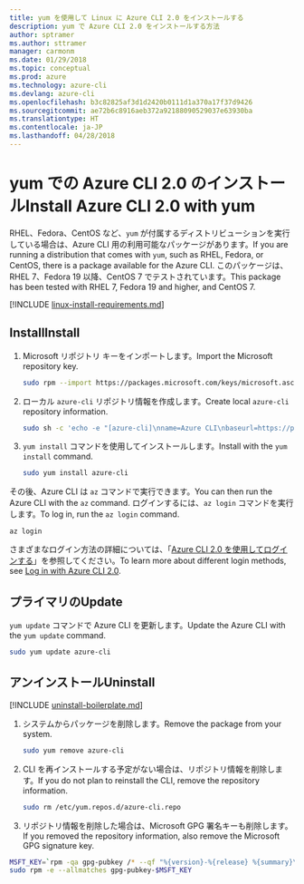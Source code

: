 ```yaml
---
title: yum を使用して Linux に Azure CLI 2.0 をインストールする
description: yum で Azure CLI 2.0 をインストールする方法
author: sptramer
ms.author: sttramer
manager: carmonm
ms.date: 01/29/2018
ms.topic: conceptual
ms.prod: azure
ms.technology: azure-cli
ms.devlang: azure-cli
ms.openlocfilehash: b3c82825af3d1d2420b0111d1a370a17f37d9426
ms.sourcegitcommit: ae72b6c8916aeb372a92188090529037e63930ba
ms.translationtype: HT
ms.contentlocale: ja-JP
ms.lasthandoff: 04/28/2018
---
```

# <a name="install-azure-cli-20-with-yum"></a><span data-ttu-id="c3bfc-103">yum での Azure CLI 2.0 のインストール</span><span class="sxs-lookup"><span data-stu-id="c3bfc-103">Install Azure CLI 2.0 with yum</span></span>

<span data-ttu-id="c3bfc-104">RHEL、Fedora、CentOS など、`yum` が付属するディストリビューションを実行している場合は、Azure CLI 用の利用可能なパッケージがあります。</span><span class="sxs-lookup"><span data-stu-id="c3bfc-104">If you are running a distribution that comes with `yum`, such as RHEL, Fedora, or CentOS, there is a package available for the Azure CLI.</span></span> <span data-ttu-id="c3bfc-105">このパッケージは、RHEL 7、Fedora 19 以降、CentOS 7 でテストされています。</span><span class="sxs-lookup"><span data-stu-id="c3bfc-105">This package has been tested with RHEL 7, Fedora 19 and higher, and CentOS 7.</span></span>

[!INCLUDE [linux-install-requirements.md](includes/linux-install-requirements.md)]

## <a name="install"></a><span data-ttu-id="c3bfc-106">Install</span><span class="sxs-lookup"><span data-stu-id="c3bfc-106">Install</span></span>

1. <span data-ttu-id="c3bfc-107">Microsoft リポジトリ キーをインポートします。</span><span class="sxs-lookup"><span data-stu-id="c3bfc-107">Import the Microsoft repository key.</span></span>

   ```bash
   sudo rpm --import https://packages.microsoft.com/keys/microsoft.asc
   ```

2. <span data-ttu-id="c3bfc-108">ローカル `azure-cli` リポジトリ情報を作成します。</span><span class="sxs-lookup"><span data-stu-id="c3bfc-108">Create local `azure-cli` repository information.</span></span>

   ```bash
   sudo sh -c 'echo -e "[azure-cli]\nname=Azure CLI\nbaseurl=https://packages.microsoft.com/yumrepos/azure-cli\nenabled=1\ngpgcheck=1\ngpgkey=https://packages.microsoft.com/keys/microsoft.asc" > /etc/yum.repos.d/azure-cli.repo'
   ```

3. <span data-ttu-id="c3bfc-109">`yum install` コマンドを使用してインストールします。</span><span class="sxs-lookup"><span data-stu-id="c3bfc-109">Install with the `yum install` command.</span></span> 

   ```bash
   sudo yum install azure-cli
   ```

<span data-ttu-id="c3bfc-110">その後、Azure CLI は `az` コマンドで実行できます。</span><span class="sxs-lookup"><span data-stu-id="c3bfc-110">You can then run the Azure CLI with the `az` command.</span></span> <span data-ttu-id="c3bfc-111">ログインするには、`az login` コマンドを実行します。</span><span class="sxs-lookup"><span data-stu-id="c3bfc-111">To log in, run the `az login` command.</span></span>

```azurecli
az login
```

<span data-ttu-id="c3bfc-112">さまざまなログイン方法の詳細については、「[Azure CLI 2.0 を使用してログインする](authenticate-azure-cli.md)」を参照してください。</span><span class="sxs-lookup"><span data-stu-id="c3bfc-112">To learn more about different login methods, see [Log in with Azure CLI 2.0](authenticate-azure-cli.md).</span></span>

## <a name="update"></a><span data-ttu-id="c3bfc-113">プライマリの</span><span class="sxs-lookup"><span data-stu-id="c3bfc-113">Update</span></span>

<span data-ttu-id="c3bfc-114">`yum update` コマンドで Azure CLI を更新します。</span><span class="sxs-lookup"><span data-stu-id="c3bfc-114">Update the Azure CLI with the `yum update` command.</span></span>

```bash
sudo yum update azure-cli
```

## <a name="uninstall"></a><span data-ttu-id="c3bfc-115">アンインストール</span><span class="sxs-lookup"><span data-stu-id="c3bfc-115">Uninstall</span></span>

[!INCLUDE [uninstall-boilerplate.md](includes/uninstall-boilerplate.md)]

1. <span data-ttu-id="c3bfc-116">システムからパッケージを削除します。</span><span class="sxs-lookup"><span data-stu-id="c3bfc-116">Remove the package from your system.</span></span>

   ```bash
   sudo yum remove azure-cli
   ```

2. <span data-ttu-id="c3bfc-117">CLI を再インストールする予定がない場合は、リポジトリ情報を削除します。</span><span class="sxs-lookup"><span data-stu-id="c3bfc-117">If you do not plan to reinstall the CLI, remove the repository information.</span></span>

   ```bash
   sudo rm /etc/yum.repos.d/azure-cli.repo
   ```

3. <span data-ttu-id="c3bfc-118">リポジトリ情報を削除した場合は、Microsoft GPG 署名キーも削除します。</span><span class="sxs-lookup"><span data-stu-id="c3bfc-118">If you removed the repository information, also remove the Microsoft GPG signature key.</span></span>

  ```bash
  MSFT_KEY=`rpm -qa gpg-pubkey /* --qf "%{version}-%{release} %{summary}\n" | grep Microsoft | awk '{print $1}'`
  sudo rpm -e --allmatches gpg-pubkey-$MSFT_KEY
  ```
